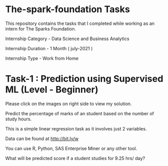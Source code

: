 # The-spark-foundation Tasks
This repository contains the tasks that I completed while working as an intern for The Sparks Foundation.

Internship Category - Data Science and Business Analytics

Internship Duration - 1 Month ( july-2021 )

Internship Type - Work from Home


# Task-1 : Prediction using Supervised ML (Level - Beginner)
Please click on the images on right side to view my solution.

Predict the percentage of marks of an student based on the number of study hours.

This is a simple linear regression task as it involves just 2 variables.

Data can be found at http://bit.ly/w

You can use R, Python, SAS Enterprise Miner or any other tool.

What will be predicted score if a student studies for 9.25 hrs/ day?
